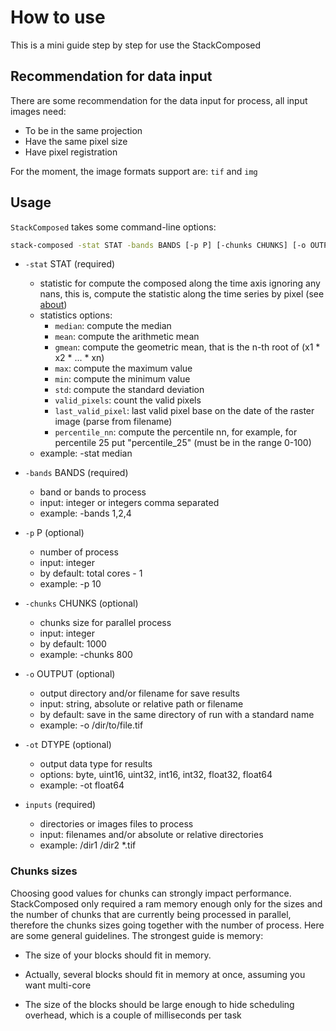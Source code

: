 # How to use

This is a mini guide step by step for use the StackComposed

## Recommendation for data input

There are some recommendation for the data input for process, all input images need:

- To be in the same projection
- Have the same pixel size
- Have pixel registration

For the moment, the image formats support are: `tif` and `img`

## Usage

`StackComposed` takes some command-line options:

```bash
stack-composed -stat STAT -bands BANDS [-p P] [-chunks CHUNKS] [-o OUTPUT] [-ot dtype] inputs
```

- `-stat` STAT (required)
    - statistic for compute the composed along the time axis ignoring any nans, this is, compute the statistic along the time series by pixel (see [about](about.md))
    - statistics options:
        - `median`: compute the median
        - `mean`: compute the arithmetic mean
        - `gmean`: compute the geometric mean, that is the n-th root of (x1 * x2 * ... * xn)
        - `max`: compute the maximum value
        - `min`: compute the minimum value
        - `std`: compute the standard deviation
        - `valid_pixels`: count the valid pixels
        - `last_valid_pixel`: last valid pixel base on the date of the raster image (parse from filename)
        - `percentile_nn`: compute the percentile nn, for example, for percentile 25 put "percentile_25" (must be in the range 0-100)
    - example: -stat median

- `-bands` BANDS (required)
    - band or bands to process
    - input: integer or integers comma separated
    - example: -bands 1,2,4

- `-p` P (optional)
    - number of process
    - input: integer
    - by default: total cores - 1
    - example: -p 10

- `-chunks` CHUNKS (optional)
    - chunks size for parallel process
    - input: integer
    - by default: 1000
    - example: -chunks 800

- `-o` OUTPUT (optional)
    - output directory and/or filename for save results
    - input: string, absolute or relative path or filename
    - by default: save in the same directory of run with a standard name
    - example: -o /dir/to/file.tif

- `-ot` DTYPE (optional)
    - output data type for results
    - options: byte, uint16, uint32, int16, int32, float32, float64
    - example: -ot float64

- `inputs` (required)
    - directories or images files to process
    - input: filenames and/or absolute or relative directories
    - example: /dir1 /dir2 *.tif

### Chunks sizes

Choosing good values for chunks can strongly impact performance. StackComposed only required a ram memory enough only for the sizes and the number of chunks that are currently being processed in parallel, therefore the chunks sizes going together with the number of process. Here are some general guidelines. The strongest guide is memory:

- The size of your blocks should fit in memory.

- Actually, several blocks should fit in memory at once, assuming you want multi-core

- The size of the blocks should be large enough to hide scheduling overhead, which is a couple of milliseconds per task

